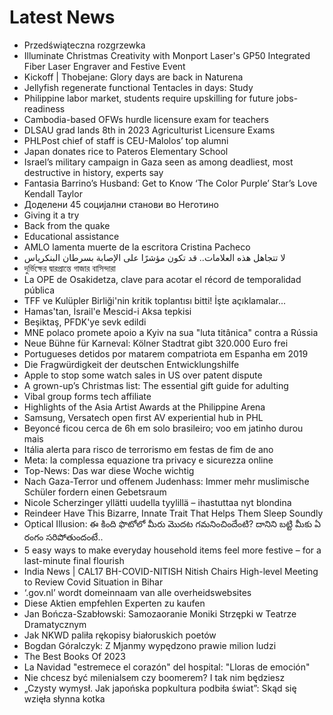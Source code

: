 # Latest News
-  Przedświąteczna rozgrzewka
-  Illuminate Christmas Creativity with Monport Laser's GP50 Integrated Fiber Laser Engraver and Festive Event
-  Kickoff | Thobejane: Glory days are back in Naturena
-  Jellyfish regenerate functional Tentacles in days: Study
-  Philippine labor market, students require upskilling for future jobs-readiness
-  Cambodia-based OFWs hurdle licensure exam for teachers
-  DLSAU grad lands 8th in 2023 Agriculturist Licensure Exams
-  PHLPost chief of staff is CEU-Malolos’ top alumni
-  Japan donates rice to Pateros Elementary School
-  Israel’s military campaign in Gaza seen as among deadliest, most destructive in history, experts say
-  Fantasia Barrino’s Husband: Get to Know ‘The Color Purple’ Star’s Love Kendall Taylor
-  Доделени 45 социјални станови во Неготино
-  Giving it a try
-  Back from the quake
-  Educational assistance
-  AMLO lamenta muerte de la escritora Cristina Pacheco
-  لا تتجاهل هذه العلامات.. قد تكون مؤشرًا على الإصابة بسرطان البنكرياس
-  দুর্ভিক্ষের দ্বারপ্রান্তে গাজার বাসিন্দারা
-  La OPE de Osakidetza, clave para acotar el récord de temporalidad pública
-  TFF ve Kulüpler Birliği'nin kritik toplantısı bitti! İşte açıklamalar...
-  Hamas'tan, İsrail'e Mescid-i Aksa tepkisi
-  Beşiktaş, PFDK'ye sevk edildi
-  MNE polaco promete apoio a Kyiv na sua "luta titânica" contra a Rússia
-  Neue Bühne für Karneval: Kölner Stadtrat gibt 320.000 Euro frei
-  Portugueses detidos por matarem compatriota em Espanha em 2019
-  Die Fragwürdigkeit der deutschen Entwicklungshilfe
-  Apple to stop some watch sales in US over patent dispute
-  A grown-up’s Christmas list: The essential gift guide for adulting
-  Vibal group forms tech affiliate
-  Highlights of the Asia Artist Awards at the Philippine Arena
-  Samsung, Versatech open first AV experiential hub in PHL
-  Beyoncé ficou cerca de 6h em solo brasileiro; voo em jatinho durou mais
-  Itália alerta para risco de terrorismo em festas de fim de ano
-  Meta: la complessa equazione tra privacy e sicurezza online
-  Top-News: Das war diese Woche wichtig
-  Nach Gaza-Terror und offenem Judenhass: Immer mehr muslimische Schüler fordern einen Gebetsraum
-  Nicole Scherzinger yllätti uudella tyylillä – ihastuttaa nyt blondina
-  Reindeer Have This Bizarre, Innate Trait That Helps Them Sleep Soundly
-  Optical Illusion: ఈ కింది ఫొటోలో మీరు మొదట గమనించిందేంటి? దానిని బట్టి మీకు ఏ రంగం సరిపోతుందంటే..
-  5 easy ways to make everyday household items feel more festive – for a last-minute final flourish
-  India News | CAL17 BH-COVID-NITISH Nitish Chairs High-level Meeting to Review Covid Situation in Bihar
-  ‘.gov.nl’ wordt domeinnaam van alle overheidswebsites
-  Diese Aktien empfehlen Experten zu kaufen
-  Jan Bończa-Szabłowski: Samozaoranie Moniki Strzępki w Teatrze Dramatycznym
-  Jak NKWD paliła rękopisy białoruskich poetów
-  Bogdan Góralczyk: Z Mjanmy wypędzono prawie milion ludzi
-  The Best Books Of 2023
-  La Navidad "estremece el corazón" del hospital: "Lloras de emoción"
-  Nie chcesz być milenialsem czy boomerem? I tak nim będziesz
-  „Czysty wymysł. Jak japońska popkultura podbiła świat”: Skąd się wzięła słynna kotka
